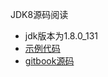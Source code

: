 JDK8源码阅读  
- jdk版本为1.8.0_131
- [示例代码](https://github.com/PasseRR/Java-Example)
- [gitbook源码](https://github.com/PasseRR/Java-Example/tree/gh-pages)